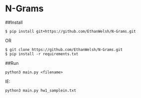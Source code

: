 # N-Grams

##Install
```
$ pip install git+https://github.com/EthanWelsh/N-Grams.git
```

OR

```
$ git clone https://github.com/EthanWelsh/N-Grams.git
$ pip install -r requirements.txt
```

##Run
```
python3 main.py <filename>
```
IE:
```
python3 main.py hw1_samplein.txt
```

